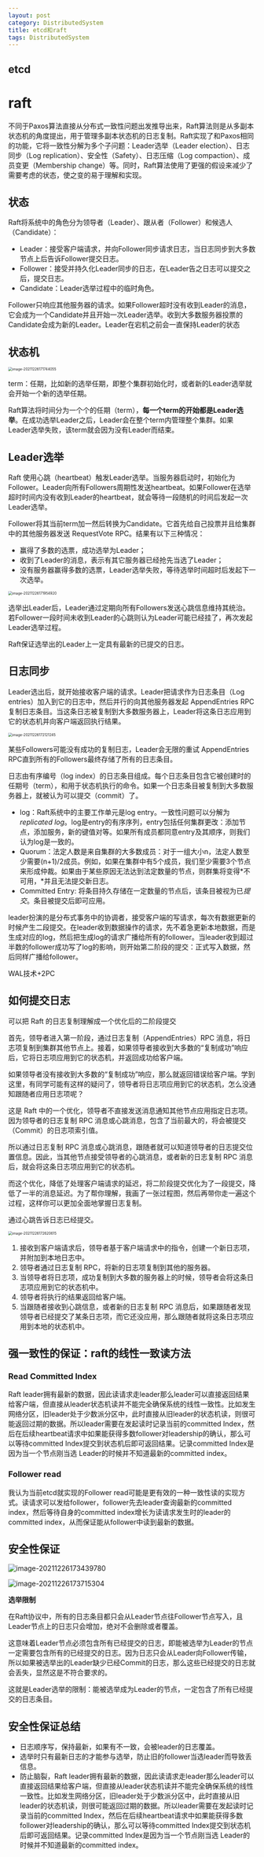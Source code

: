 ```yaml
---
layout: post
category: DistributedSystem
title: etcd和raft
tags: DistributedSystem
---
```


## etcd

# raft

不同于Paxos算法直接从分布式一致性问题出发推导出来，Raft算法则是从多副本状态机的角度提出，用于管理多副本状态机的日志复制。Raft实现了和Paxos相同的功能，它将一致性分解为多个子问题：Leader选举（Leader election）、日志同步（Log replication）、安全性（Safety）、日志压缩（Log compaction）、成员变更（Membership change）等。同时，Raft算法使用了更强的假设来减少了需要考虑的状态，使之变的易于理解和实现。

## 状态

Raft将系统中的角色分为领导者（Leader）、跟从者（Follower）和候选人（Candidate）：

- Leader：接受客户端请求，并向Follower同步请求日志，当日志同步到大多数节点上后告诉Follower提交日志。
- Follower：接受并持久化Leader同步的日志，在Leader告之日志可以提交之后，提交日志。
- Candidate：Leader选举过程中的临时角色。

Follower只响应其他服务器的请求。如果Follower超时没有收到Leader的消息，它会成为一个Candidate并且开始一次Leader选举。收到大多数服务器投票的Candidate会成为新的Leader。Leader在宕机之前会一直保持Leader的状态

## 状态机

<img src="https://cdn.jsdelivr.net/gh/mafulong/mdPic@vv3/v3/20211226171751.png" alt="image-20211226171744055" style="zoom:50%;" />

term：任期，比如新的选举任期，即整个集群初始化时，或者新的Leader选举就会开始一个新的选举任期。

Raft算法将时间分为一个个的任期（term），**每一个term的开始都是Leader选举**。在成功选举Leader之后，Leader会在整个term内管理整个集群。如果Leader选举失败，该term就会因为没有Leader而结束。

## Leader选举

   Raft 使用心跳（heartbeat）触发Leader选举。当服务器启动时，初始化为Follower。Leader向所有Followers周期性发送heartbeat。如果Follower在选举超时时间内没有收到Leader的heartbeat，就会等待一段随机的时间后发起一次Leader选举。

   Follower将其当前term加一然后转换为Candidate。它首先给自己投票并且给集群中的其他服务器发送 RequestVote RPC。结果有以下三种情况：

- 赢得了多数的选票，成功选举为Leader；
- 收到了Leader的消息，表示有其它服务器已经抢先当选了Leader；
- 没有服务器赢得多数的选票，Leader选举失败，等待选举时间超时后发起下一次选举。

<img src="https://cdn.jsdelivr.net/gh/mafulong/mdPic@vv3/v3/20211226171954.png" alt="image-20211226171954920" style="zoom:50%;" />

选举出Leader后，Leader通过定期向所有Followers发送心跳信息维持其统治。若Follower一段时间未收到Leader的心跳则认为Leader可能已经挂了，再次发起Leader选举过程。

Raft保证选举出的Leader上一定具有最新的已提交的日志。

## 日志同步

Leader选出后，就开始接收客户端的请求。Leader把请求作为日志条目（Log entries）加入到它的日志中，然后并行的向其他服务器发起 AppendEntries RPC 复制日志条目。当这条日志被复制到大多数服务器上，Leader将这条日志应用到它的状态机并向客户端返回执行结果。

<img src="https://cdn.jsdelivr.net/gh/mafulong/mdPic@vv3/v3/20211226172121.png" alt="image-20211226172121245" style="zoom:50%;" />

某些Followers可能没有成功的复制日志，Leader会无限的重试 AppendEntries RPC直到所有的Followers最终存储了所有的日志条目。

日志由有序编号（log index）的日志条目组成。每个日志条目包含它被创建时的任期号（term），和用于状态机执行的命令。如果一个日志条目被复制到大多数服务器上，就被认为可以提交（commit）了。

- log：Raft系统中的主要工作单元是log     entry。一致性问题可以分解为*replicated log*。log是entry的有序序列，entry包括任何集群更改：添加节点，添加服务，新的键值对等。如果所有成员都同意entry及其顺序，则我们认为log是一致的。
- Quorum：法定人数是来自集群的大多数成员：对于一组大小n，法定人数至少需要(n+1)/2成员。例如，如果在集群中有5个成员，我们至少需要3个节点来形成仲裁。如果由于某些原因无法达到法定数量的节点，则群集将变得*不可用，*并且无法提交新日志。
- Committed Entry:     将条目持久存储在一定数量的节点后，该条目被视为已*提交*。条目被提交后即可应用。

leader扮演的是分布式事务中的协调者，接受客户端的写请求，每次有数据更新的时候产生二段提交。在leader收到数据操作的请求，先不着急更新本地数据，而是生成对应的log，然后把生成log的请求广播给所有的follower。当leader收到超过半数的follower成功写了log的影响，则开始第二阶段的提交：正式写入数据，然后同样广播给follower。

WAL技术+2PC

## 如何提交日志

可以把 Raft 的日志复制理解成一个优化后的二阶段提交

首先，领导者进入第一阶段，通过日志复制（AppendEntries）RPC 消息，将日志项复制到集群其他节点上。接着，如果领导者接收到大多数的“复制成功”响应后，它将日志项应用到它的状态机，并返回成功给客户端。

如果领导者没有接收到大多数的“复制成功”响应，那么就返回错误给客户端。学到这里，有同学可能有这样的疑问了，领导者将日志项应用到它的状态机，怎么没通知跟随者应用日志项呢？

这是 Raft 中的一个优化，领导者不直接发送消息通知其他节点应用指定日志项。因为领导者的日志复制 RPC 消息或心跳消息，包含了当前最大的，将会被提交（Commit）的日志项索引值。

所以通过日志复制 RPC 消息或心跳消息，跟随者就可以知道领导者的日志提交位置信息。因此，当其他节点接受领导者的心跳消息，或者新的日志复制 RPC 消息后，就会将这条日志项应用到它的状态机。

而这个优化，降低了处理客户端请求的延迟，将二阶段提交优化为了一段提交，降低了一半的消息延迟。为了帮你理解，我画了一张过程图，然后再带你走一遍这个过程，这样你可以更加全面地掌握日志复制。

 

通过心跳告诉日志已经提交。

<img src="/Users/mafulong/Library/Application%20Support/typora-user-images/image-20211226172620615.png" alt="image-20211226172620615" style="zoom:50%;" />

1. 接收到客户端请求后，领导者基于客户端请求中的指令，创建一个新日志项，并附加到本地日志中。
2. 领导者通过日志复制     RPC，将新的日志项复制到其他的服务器。
3. 当领导者将日志项，成功复制到大多数的服务器上的时候，领导者会将这条日志项应用到它的状态机中。
4. 领导者将执行的结果返回给客户端。
5. 当跟随者接收到心跳信息，或者新的日志复制     RPC 消息后，如果跟随者发现领导者已经提交了某条日志项，而它还没应用，那么跟随者就将这条日志项应用到本地的状态机中。

## 强一致性的保证：raft的线性一致读方法

### Read Committed Index

Raft leader拥有最新的数据，因此读请求走leader那么leader可以直接返回结果给客户端，但直接从leader状态机读并不能完全确保系统的线性一致性。比如发生网络分区，旧leader处于少数派分区中，此时直接从旧leader的状态机读，则很可能返回过期的数据。所以leader需要在发起读时记录当前的committed Index，然后在后续heartbeat请求中如果能获得多数follower对leadership的确认，那么可以等待committed Index提交到状态机后即可返回结果。记录committed Index是因为当一个节点刚当选 Leader的时候并不知道最新的committed index。

### Follower read

我认为当前etcd就实现的Follower read可能是更有效的一种一致性读的实现方式。读请求可以发给follower，follower先去leader查询最新的committed index，然后等待自身的committed index增长为读请求发生时的leader的committed index，从而保证能从follower中读到最新的数据。



## 安全性保证

![image-20211226173439780](https://cdn.jsdelivr.net/gh/mafulong/mdPic@vv3/v3/20211226173439.png)

![image-20211226173715304](https://cdn.jsdelivr.net/gh/mafulong/mdPic@vv3/v3/20211226173715.png)

**选举限制**

在Raft协议中，所有的日志条目都只会从Leader节点往Follower节点写入，且Leader节点上的日志只会增加，绝对不会删除或者覆盖。

这意味着Leader节点必须包含所有已经提交的日志，即能被选举为Leader的节点一定需要包含所有的已经提交的日志。因为日志只会从Leader向Follower传输，所以如果被选举出的Leader缺少已经Commit的日志，那么这些已经提交的日志就会丢失，显然这是不符合要求的。

这就是Leader选举的限制：能被选举成为Leader的节点，一定包含了所有已经提交的日志条目。

 

## 安全性保证总结

- 日志顺序写，保持最新，如果有不一致，会被leader的日志覆盖。
- 选举时只有最新日志的才能参与选举，防止旧的follower当选leader而导致丢信息。
- 防止脑裂，Raft leader拥有最新的数据，因此读请求走leader那么leader可以直接返回结果给客户端，但直接从leader状态机读并不能完全确保系统的线性一致性。比如发生网络分区，旧leader处于少数派分区中，此时直接从旧leader的状态机读，则很可能返回过期的数据。所以leader需要在发起读时记录当前的committed Index，然后在后续heartbeat请求中如果能获得多数follower对leadership的确认，那么可以等待committed Index提交到状态机后即可返回结果。记录committed Index是因为当一个节点刚当选 Leader的时候并不知道最新的committed index。 

